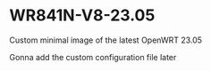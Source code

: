 # WR841N-V8-23.05
Custom minimal image of the latest OpenWRT 23.05

Gonna add the custom configuration file later 
